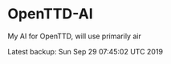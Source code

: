 # OpenTTD-AI
My AI for OpenTTD, will use primarily air

Latest backup: Sun Sep 29 07:45:02 UTC 2019
